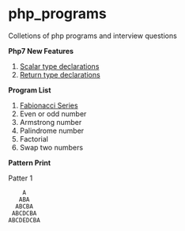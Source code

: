 # php_programs
Colletions of php programs and interview questions

**Php7 New Features**

1. [Scalar type declarations](php7_new_features/scalar_type_declarations.php)
2. [Return type declarations](php7_new_features/return_type_declaration.php)

**Program List** 

1. [Fabionacci Series](programming_problems/fabionacci_series.php)
2. Even or odd number
3. Armstrong number
4. Palindrome number
5. Factorial
6. Swap two numbers

**Pattern Print**

Patter 1 

        A
       ABA
      ABCBA
     ABCDCBA
    ABCDEDCBA